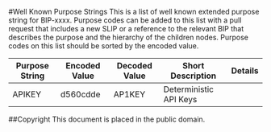 #Well Known Purpose Strings
This is a list of well known extended purpose string for BIP-xxxx. Purpose
codes can be added to this list with a pull request that includes a new SLIP or
a reference to the relevant BIP that describes the purpose and the hierarchy of
the children nodes. Purpose codes on this list should be sorted by the encoded value.

Purpose String | Encoded Value | Decoded Value | Short Description      | Details
---------------|---------------|---------------|------------------------|------------------------------
APIKEY         | d560cdde      | AP1KEY        | Deterministic API Keys | <SLIP-yyyy>

##Copyright
This document is placed in the public domain.
